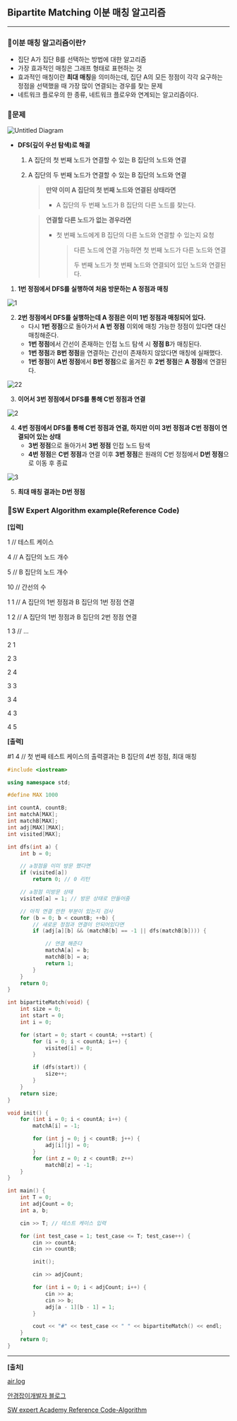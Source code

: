 ## **Bipartite Matching 이분 매칭 알고리즘**

***



### **🔑이분 매칭 알고리즘이란?**

- 집단 A가 집단 B를 선택하는 방법에 대한 알고리즘
- 가장 효과적인 매칭은 그래프 형태로 표현하는 것
- 효과적인 매칭이란 **최대 매칭**을 의미하는데, 집단 A의 모든 정점이 각각 요구하는<br> 정점을 선택했을 때 가장 많이 연결되는 경우를 찾는 문제 
- 네트워크 플로우의 한 종류, 네트워크 플로우와 연계되는 알고리즘이다.



### **🔑문제**

![Untitled Diagram](https://user-images.githubusercontent.com/55940552/105634764-14686c00-5ea3-11eb-8626-b8280a654970.png)



- **DFS(깊이 우선 탐색)로 해결**

  1. A 집단의 첫 번째 노드가 연결할 수 있는 B 집단의 노드와 연결

  2. A 집단의 두 번째 노드가 연결할 수 있는 B 집단의 노드와 연결 

     > **만약 이미 A 집단의 첫 번째 노드와 연결된 상태라면**
     >
     > - A 집단의 두 번째 노드가 B 집단의 다른 노드를 찾는다.

     > **연결할 다른 노드가 없는 경우라면**
     >
     > - 첫 번째 노드에게 B 집단의 다른 노드와 연결할 수 있는지 요청
     >
     >   > 다른 노드에 연결 가능하면 첫 번째 노드가 다른 노드와 연결
     >   >
     >   > 두 번째 노드가 첫 번째 노드와 연결되어 있던 노드와 연결된다. 

   



1. **1번 정점에서 DFS를 실행하여 처음 방문하는 A 정점과 매칭**

![1](https://user-images.githubusercontent.com/55940552/105636137-2a2d5f80-5eaa-11eb-90d9-0ee68be8ae5b.png)





2. **2번 정점에서 DFS를 실행하는데 A 정점은 이미 1번 정점과 매칭되어 있다.**
   - 다시 **1번 정점**으로 돌아가서 **A 번 정점** 이외에 매칭 가능한 정점이 있다면 대신 매칭해준다.
   - **1번 정점**에서 간선이 존재하는 인접 노드 탐색 시 **정점 B**가 매칭된다.
   - **1번 정점**과 **B번 정점**을 연결하는 간선이 존재하지 않았다면 매칭에 실패했다.
   - **1번 정점**이 **A번 정점**에서 **B번 정점**으로 옮겨진 후 **2번 정점**은 **A 정점**에 연결된다.

![22](https://user-images.githubusercontent.com/55940552/105636182-87291580-5eaa-11eb-829b-d4faba735ba6.png)





3. **이어서 3번 정점에서 DFS를 통해 C번 정점과 연결**

![2](https://user-images.githubusercontent.com/55940552/105636140-2b5e8c80-5eaa-11eb-8e49-42a0c0a7c149.png)









4. **4번 정점에서 DFS를 통해 C번 정점과 연결, 하지만 이미 3번 정점과 C번 정점이 연결되어 있는 상태**
   - **3번 정점**으로 돌아가서 **3번 정점** 인접 노드 탐색
   - **4번 정점**은 **C번 정점**과 연결 이후 **3번 정점**은 원래의 C번 정점에서 **D번 정점**으로 이동 후 종료 

![3](https://user-images.githubusercontent.com/55940552/105636141-2b5e8c80-5eaa-11eb-9884-1ca93df3eea0.png)





5. **최대 매칭 결과는 D번 정점**



### **🔑SW Expert Algorithm example(Reference Code)**

**[입력]**

1	// 테스트 케이스

4	// A 집단의 노드 개수

5	// B 집단의 노드 개수

10	// 간선의 수

1 1	// A 집단의 1번 정점과 B 집단의 1번 정점 연결

1 2	// A 집단의 1번 정점과 B 집단의 2번 정점 연결

1 3	// ...

2 1

2 3

2 4

3 3

3 4

4 3

4 5



**[출력]**

#1	4 	// 첫 번째 테스트 케이스의 출력결과는 B 집단의 4번 정점, 최대 매칭



```c++
#include <iostream>

using namespace std;

#define MAX 1000

int countA, countB;
int matchA[MAX];
int matchB[MAX];
int adj[MAX][MAX];
int visited[MAX];

int dfs(int a) {
	int b = 0;

	// a정점을 이미 방문 했다면
	if (visited[a])
		return 0; // 0 리턴

	// a정점 미방문 상태
	visited[a] = 1; // 방문 상태로 만들어줌

	// 아직 연결 안한 부분이 있는지 검사
	for (b = 0; b < countB; ++b) {
		// 새로운 정점과 연결이 안되어있다면
		if (adj[a][b] && (matchB[b] == -1 || dfs(matchB[b]))) {

			// 연결 해준다
			matchA[a] = b;
			matchB[b] = a;
			return 1;
		}
	}
	return 0;
}

int bipartiteMatch(void) {
	int size = 0;
	int start = 0;
	int i = 0;

	for (start = 0; start < countA; ++start) {
		for (i = 0; i < countA; i++) {
			visited[i] = 0;
		}

		if (dfs(start)) {
			size++;
		}
	}
	return size;
}

void init() {
	for (int i = 0; i < countA; i++) {
		matchA[i] = -1;

		for (int j = 0; j < countB; j++) {
			adj[i][j] = 0;
		}
		for (int z = 0; z < countB; z++)
			matchB[z] = -1;
	}
}

int main() {
	int T = 0;
	int adjCount = 0;
	int a, b;

	cin >> T; // 테스트 케이스 입력 

	for (int test_case = 1; test_case <= T; test_case++) {
		cin >> countA;
		cin >> countB;

		init();

		cin >> adjCount;

		for (int i = 0; i < adjCount; i++) {
			cin >> a;
			cin >> b;
			adj[a - 1][b - 1] = 1;
		}

		cout << "#" << test_case << " " << bipartiteMatch() << endl;
	}
	return 0;
}
```





***

**[출처]**

[air.log](https://velog.io/@max9106/Algorithm-%EC%9D%B4%EB%B6%84-%EB%A7%A4%EC%B9%ADBipartite-Matching)

[안경잡이개발자 블로그](https://m.blog.naver.com/PostView.nhn?blogId=ndb796&logNo=221240613074&proxyReferer=https:%2F%2Fwww.google.com%2F)

[SW expert Academy Reference Code-Algorithm](https://swexpertacademy.com/main/visualcode/main.do#/home/editor/R/57c78445a4c12ab823c2fbdf)